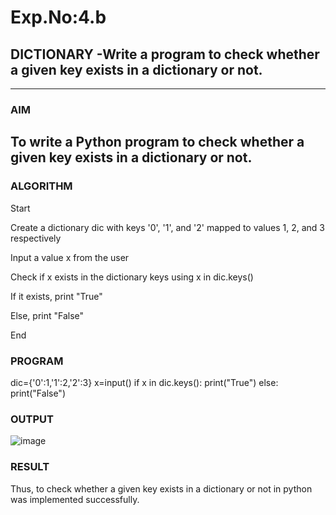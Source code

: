 # Exp.No:4.b
## DICTIONARY -Write a program to check whether a given key exists in a dictionary or not.

---

### AIM  
To write a Python program to check whether a given key exists in a dictionary or not.
---

### ALGORITHM
Start

Create a dictionary dic with keys '0', '1', and '2' mapped to values 1, 2, and 3 respectively

Input a value x from the user

Check if x exists in the dictionary keys using x in dic.keys()

If it exists, print "True"

Else, print "False"

End

### PROGRAM
dic={'0':1,'1':2,'2':3}
x=input()
if x in dic.keys():
    print("True")
else:
    print("False")
    
### OUTPUT

![image](https://github.com/user-attachments/assets/1d5feba8-b2c4-44e7-90c8-085e2a98718c)

### RESULT
Thus, to check whether a given key exists in a dictionary or not in python was implemented successfully. 
